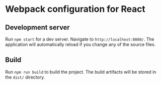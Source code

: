 # Webpack configuration for React

## Development server

Run `npm start` for a dev server. Navigate to `http://localhost:8080/`. The application will automatically reload if you change any of the source files.

## Build

Run `npm run build` to build the project. The build artifacts will be stored in the `dist/` directory.
